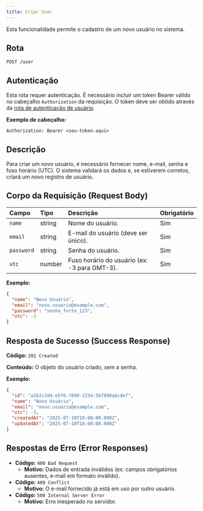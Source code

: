 ```yaml
---
title: Criar User
---
```


Esta funcionalidade permite o cadastro de um novo usuário no sistema.

## Rota

`POST /user`

## Autenticação

Esta rota requer autenticação. É necessário incluir um token Bearer válido no cabeçalho `Authorization` da requisição. O token deve ser obtido através da [rota de autenticação de usuário](/user/authuser/).

**Exemplo de cabeçalho:**

```
Authorization: Bearer <seu-token-aqui>
```

## Descrição

Para criar um novo usuário, é necessário fornecer nome, e-mail, senha e fuso horário (UTC). O sistema validará os dados e, se estiverem corretos, criará um novo registro de usuário.

## Corpo da Requisição (Request Body)

| Campo      | Tipo   | Descrição                                    | Obrigatório |
| :--------- | :----- | :------------------------------------------- | :---------- |
| `name`     | string | Nome do usuário.                             | Sim         |
| `email`    | string | E-mail do usuário (deve ser único).          | Sim         |
| `password` | string | Senha do usuário.                            | Sim         |
| `utc`      | number | Fuso horário do usuário (ex: -3 para GMT-3). | Sim         |

**Exemplo:**

```json
{
  "name": "Novo Usuário",
  "email": "novo.usuario@example.com",
  "password": "senha_forte_123",
  "utc": -3
}
```

## Resposta de Sucesso (Success Response)

**Código:** `201 Created`

**Conteúdo:** O objeto do usuário criado, sem a senha.

**Exemplo:**

```json
{
  "id": "a1b2c3d4-e5f6-7890-1234-567890abcdef",
  "name": "Novo Usuário",
  "email": "novo.usuario@example.com",
  "utc": -3,
  "createdAt": "2025-07-10T10:00:00.000Z",
  "updatedAt": "2025-07-10T10:00:00.000Z"
}
```

## Respostas de Erro (Error Responses)

- **Código:** `400 Bad Request`
  - **Motivo:** Dados de entrada inválidos (ex: campos obrigatórios ausentes, e-mail em formato inválido).
- **Código:** `409 Conflict`
  - **Motivo:** O e-mail fornecido já está em uso por outro usuário.
- **Código:** `500 Internal Server Error`
  - **Motivo:** Erro inesperado no servidor.
